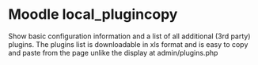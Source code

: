 # Moodle local_plugincopy
Show basic configuration information and a list of all additional (3rd party) plugins.
The plugins list is downloadable in xls format and is easy to copy and paste from the page
unlike the display at admin/plugins.php
